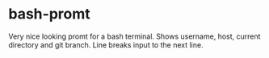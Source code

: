 # bash-promt
Very nice looking promt for a bash terminal. Shows username, host, current directory and git branch. Line breaks input to the next line.
